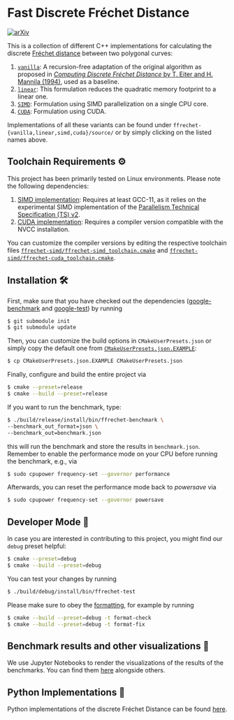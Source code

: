 # Fast Discrete Fréchet Distance 
[![arXiv](https://img.shields.io/badge/arXiv-2404.05708-b31b1b.svg)](https://arxiv.org/abs/2404.05708)

This is a collection of different C++ implementations for calculating the discrete [Fréchet distance](https://en.wikipedia.org/wiki/Fr%C3%A9chet_distance) between two polygonal curves:

1. [`vanilla`](ffrechet-vanilla/source/ffrechet-vanilla.cpp): A recursion-free adaptation of the original algorithm as proposed in [_Computing Discrete Fréchet Distance_ by T. Eiter and H. Mannila (1994)][vanilla], used as a baseline.
1. [`linear`](ffrechet-linear/source/ffrechet-linear.cpp): This formulation reduces the quadratic memory footprint to a linear one.
1. [`SIMD`](ffrechet-simd/source/ffrechet-simd.cpp): Formulation using SIMD parallelization on a single CPU core.
1. [`CUDA`](ffrechet-cuda/source/ffrechet-cuda.cu): Formulation using CUDA.

Implementations of all these variants can be found under `ffrechet-{vanilla,linear,simd,cuda}/source/` or by simply clicking on the listed names above.

## Toolchain Requirements ⚙️

This project has been primarily tested on Linux environments. Please note the following dependencies:

1. [SIMD implementation][ffrechet-simd_toolchain.cmake]: Requires at least GCC-11, as it relies on the experimental SIMD implementation of the [Parallelism Technical Specification (TS) v2][std::experimental::simd].
2. [CUDA implementation][ffrechet-cuda_toolchain.cmake]: Requires a compiler version compatible with the NVCC installation.

You can customize the compiler versions by editing the respective toolchain files [`ffrechet-simd/ffrechet-simd_toolchain.cmake`][ffrechet-simd_toolchain.cmake] and [`ffrechet-simd/ffrechet-cuda_toolchain.cmake`][ffrechet-cuda_toolchain.cmake].

## Installation 🛠️

First, make sure that you have checked out the dependencies ([google-benchmark][google-benchmark] and [google-test][google-test]) by running
```bash
$ git submodule init
$ git submodule update
```

Then, you can customize the build options in `CMakeUserPresets.json` or simply copy the default one from [`CMakeUserPresets.json.EXAMPLE`](CMakeUserPresets.json.EXAMPLE):
```bash
$ cp CMakeUserPresets.json.EXAMPLE CMakeUserPresets.json
```

Finally, configure and build the entire project via
```bash
$ cmake --preset=release
$ cmake --build --preset=release
```

If you want to run the benchmark, type:
```bash
$ ./build/release/install/bin/ffrechet-benchmark \
--benchmark_out_format=json \
--benchmark_out=benchmark.json
```
this will run the benchmark and store the results in `benchmark.json`.
Remember to enable the performance mode on your CPU before running the benchmark, e.g., via
```bash
$ sudo cpupower frequency-set --governor performance
```

Afterwards, you can reset the performance mode back to _powersave_ via 
```bash
$ sudo cpupower frequency-set --governor powersave
```

## Developer Mode 👷

In case you are interested in contributing to this project, you might find our `debug` preset helpful:
```bash
$ cmake --preset=debug
$ cmake --build --preset=debug
```

You can test your changes by running

```bash
$ ./build/debug/install/bin/ffrechet-test
```

Please make sure to obey the [formatting](.clang-format), for example by running
```bash
$ cmake --build --preset=debug -t format-check
$ cmake --build --preset=debug -t format-fix
```

## Benchmark results and other visualizations 🎨

We use Jupyter Notebooks to render the visualizations of the results of the benchmarks. You can find them [here][notebooks] alongside others.

## Python Implementations 🐍

Python implementations of the discrete Fréchet Distance can be found [here][fast_frechet-python].

[vanilla]: http://www.kr.tuwien.ac.at/staff/eiter/et-archive/cdtr9464.pdf
[std::experimental::simd]: https://en.cppreference.com/w/cpp/experimental/simd
[ffrechet-simd_toolchain.cmake]: ffrechet-simd/ffrechet-simd_toolchain.cmake 
[ffrechet-cuda_toolchain.cmake]: ffrechet-cuda/ffrechet-cuda_toolchain.cmake 
[google-benchmark]: https://github.com/google/benchmark
[google-test]: https://github.com/google/googletest
[notebooks]: https://avitase.github.io/fast_frechet/
[fast_frechet-python]: https://github.com/avitase/fast_frechet-python
